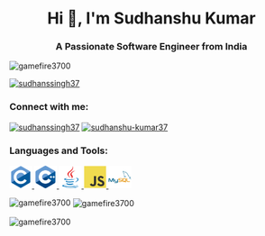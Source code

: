 
<h1 align="center">Hi 👋, I'm Sudhanshu Kumar</h1> 
<h3 align="center">A Passionate Software Engineer from India</h3>

<p align="left"> <img src="https://komarev.com/ghpvc/?username=gamefire3700&label=Profile%20views&color=0e75b6&style=flat" alt="gamefire3700" /> </p>

<p align="left"> <a href="https://twitter.com/sudhanssingh37" target="blank"><img src="https://img.shields.io/twitter/follow/sudhanssingh37?logo=twitter&style=for-the-badge" alt="sudhanssingh37" /></a> </p>

<h3 align="left">Connect with me:</h3>
<p align="left">
<a href="https://twitter.com/sudhanssingh37" target="blank"><img align="center" src="https://raw.githubusercontent.com/rahuldkjain/github-profile-readme-generator/master/src/images/icons/Social/twitter.svg" alt="sudhanssingh37" height="30" width="40" /></a>
<a href="https://linkedin.com/in/sudhanshu-kumar37" target="blank"><img align="center" src="https://raw.githubusercontent.com/rahuldkjain/github-profile-readme-generator/master/src/images/icons/Social/linked-in-alt.svg" alt="sudhanshu-kumar37" height="30" width="40" /></a>
</p>

<h3 align="left">Languages and Tools:</h3>
<p align="left"> <a href="https://www.cprogramming.com/" target="_blank" rel="noreferrer"> <img src="https://raw.githubusercontent.com/devicons/devicon/master/icons/c/c-original.svg" alt="c" width="40" height="40"/> </a> <a href="https://www.w3schools.com/cpp/" target="_blank" rel="noreferrer"> <img src="https://raw.githubusercontent.com/devicons/devicon/master/icons/cplusplus/cplusplus-original.svg" alt="cplusplus" width="40" height="40"/> </a> <a href="https://www.java.com" target="_blank" rel="noreferrer"> <img src="https://raw.githubusercontent.com/devicons/devicon/master/icons/java/java-original.svg" alt="java" width="40" height="40"/> </a> <a href="https://developer.mozilla.org/en-US/docs/Web/JavaScript" target="_blank" rel="noreferrer"> <img src="https://raw.githubusercontent.com/devicons/devicon/master/icons/javascript/javascript-original.svg" alt="javascript" width="40" height="40"/> </a> <a href="https://www.mysql.com/" target="_blank" rel="noreferrer"> <img src="https://raw.githubusercontent.com/devicons/devicon/master/icons/mysql/mysql-original-wordmark.svg" alt="mysql" width="40" height="40"/> </a> </p>

<p><img align="left" src="https://github-readme-stats.vercel.app/api/top-langs?username=gamefire3700&show_icons=true&locale=en&layout=compact" alt="gamefire3700" /></p>

<p>&nbsp;<img align="center" src="https://github-readme-stats.vercel.app/api?username=gamefire3700&show_icons=true&locale=en" alt="gamefire3700" /></p>

<p><img align="center" src="https://github-readme-streak-stats.herokuapp.com/?user=gamefire3700&" alt="gamefire3700" /></p>
